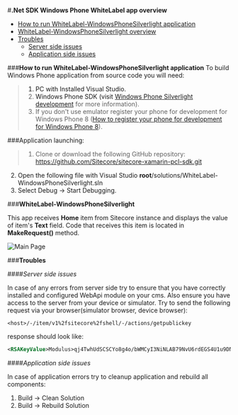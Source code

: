 #**.Net SDK Windows Phone WhiteLabel app overview**


- [How to run WhiteLabel-WindowsPhoneSilverlight application](#HowTo) 
- [WhiteLabel-WindowsPhoneSilverlight overview](#WhiteLabel) 
- [Troubles](#Troubles) 
	* [Server side issues](#ServerSideIssues) 
	* [Application side issues](#ApplicationSideIssues) 

###<a name="HowTo">**How to run WhiteLabel-WindowsPhoneSilverlight application**
To build Windows Phone application from source code you will need:
> 1. PC with Installed Visual Studio.
> 2. Windows Phone SDK (visit [Windows Phone Silverlight development](http://msdn.microsoft.com/library/windows/apps/ff402535.aspx) for more information). </br>
> 3. If you don't use emulator register your phone for development for Windows Phone 8 ([How to register your phone for development for Windows Phone 8](http://msdn.microsoft.com/en-US/library/windows/apps/ff769508%28v=vs.105%29.aspx)). 

###Application launching:
> 1. Clone or download the following GitHub repository: https://github.com/Sitecore/sitecore-xamarin-pcl-sdk.git
2. Open the following file with Visual Studio **root**/solutions/WhiteLabel-WindowsPhoneSilverlight.sln
3. Select Debug -> Start Debugging.

###<a name="WhiteLabel">**WhiteLabel-WindowsPhoneSilverlight**

This app receives **Home** item from Sitecore instance and displays the value of item's **Text** field.
Code that receives this item is located in **MakeRequest()** method.

![Main Page](https://github.com/Sitecore/sitecore-xamarin-pcl-sdk/tree/screens/app/WhiteLabel/WindwosPhoneSilverlight/WhiteLabel-WindowsPhoneSilverlight/screens/MainPage.png?raw=true)

###<a name="Troubles">**Troubles**

####<a name="ServerSideIssues">*Server side issues*

In case of any errors from server side try to ensure that you have correctly installed and configured WebApi module on your cms. Also ensure you have access to the server from your device or simulator. Try to send the following request via your browser(simulator browser, device browser):

```
<host>/-/item/v1%2fsitecore%2fshell/-/actions/getpublickey
```

response should look like:
```xml
<RSAKeyValue>Modulus>qj4TwhUdSCSCYo8g4o/bWMCyI3NiNLAB79NvU6rdEGS4U1u9DNd3LUThqKBY7OqsL8A5dE6HE+0y95BXVmlmb9FSQPpwygnVl0C+Ym+ahRafNBcmf04wYuwV6OWsnA7RtKWT3c0xpuYmxiUoqghrSLbk+QjtmRnBxfsN4qJjHuU=</Modulus><Exponent>AQAB</Exponent></RSAKeyValue>
```

####<a name="ApplicationSideIssues">*Application side issues*

In case of application errors try to cleanup application and rebuild all components:

1. Build -> Clean Solution
2. Build -> Rebuild Solution

